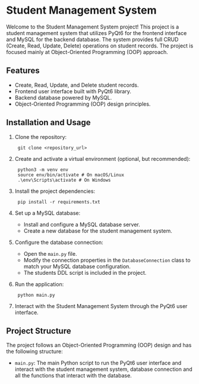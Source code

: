 # Student Management System

Welcome to the Student Management System project! This project is a student management system that utilizes PyQt6 for the frontend interface and MySQL for the backend database. The system provides full CRUD (Create, Read, Update, Delete) operations on student records. The project is focused mainly at Object-Oriented Programming (OOP) approach.

## Features

- Create, Read, Update, and Delete student records.
- Frontend user interface built with PyQt6 library.
- Backend database powered by MySQL.
- Object-Oriented Programming (OOP) design principles.

## Installation and Usage

1. Clone the repository:

        git clone <repository_url>



2. Create and activate a virtual environment (optional, but recommended):

        python3 -m venv env
        source env/bin/activate # On macOS/Linux
        .\env\Scripts\activate # On Windows




3. Install the project dependencies:

        pip install -r requirements.txt



4. Set up a MySQL database:

   - Install and configure a MySQL database server.
   - Create a new database for the student management system.

5. Configure the database connection:

   - Open the `main.py` file.
   - Modify the connection properties in the `DatabaseConnection` class to match your MySQL database configuration.
   - The students DDL script is included in the project.

6. Run the application:

        python main.py




7. Interact with the Student Management System through the PyQt6 user interface.

## Project Structure

The project follows an Object-Oriented Programming (OOP) design and has the following structure:

- `main.py`: The main Python script to run the PyQt6 user interface and interact with the student management system, database connection and all the functions that interact with the database.